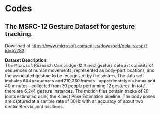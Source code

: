 # Codes
## The MSRC-12 Gesture Dataset for gesture tracking.  
Download at https://www.microsoft.com/en-us/download/details.aspx?id=52283  

**Dataset Description**:  
The Microsoft Research Cambridge-12 Kinect gesture data set consists of sequences of human movements, represented as body-part locations, and the associated gesture to be recognized by the system. The data set includes 594 sequences and 719,359 frames—approximately six hours and 40 minutes—collected from 30 people performing 12 gestures. In total, there are 6,244 gesture instances. The motion files contain tracks of 20 joints estimated using the Kinect Pose Estimation pipeline. The body poses are captured at a sample rate of 30Hz with an accuracy of about two centimeters in joint positions.
